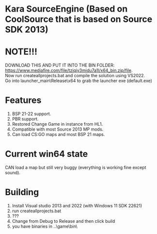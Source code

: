 # Kara SourceEngine (Based on CoolSource that is based on Source SDK 2013)

# NOTE!!!
DOWNLOAD THIS AND PUT IT INTO THE BIN FOLDER:
https://www.mediafire.com/file/tziqjy3midu7a1l/x64_bin.zip/file.  
Now run createallprojects.bat and compile the solution using VS2022.  
Go into launcher_main\Release\x64 to grab the launcher exe (default.exe)

# Features
1. BSP 21-22 support.
2. PBR support.
3. Restored Change Game in instance from HL1.
4. Compatible with most Source 2013 MP mods.
5. Can load CS:GO maps and most BSP 21 maps.

# Current win64 state
CAN load a map but still very buggy (everything is working fine except sound).

# Building
1. Install Visual studio 2013 and 2022 (with Windows 11 SDK 22621)
2. run createallprojects.bat
3. ???
4. Change from Debug to Release and then click build
4. you have binaries in ..\game\bin\
